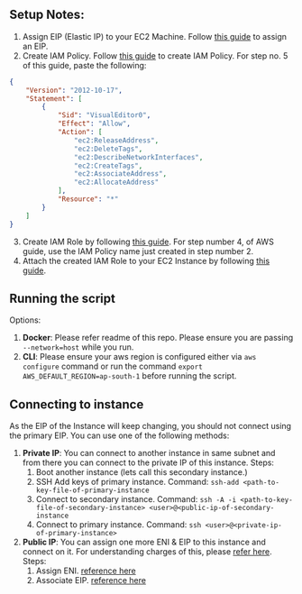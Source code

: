## Setup Notes:

1. Assign EIP (Elastic IP) to your EC2 Machine. Follow [this guide](https://docs.aws.amazon.com/AWSEC2/latest/UserGuide/elastic-ip-addresses-eip.html#using-instance-addressing-eips-allocating) to assign an EIP.
2. Create IAM Policy. Follow [this guide](https://docs.amazonaws.cn/en_us/IAM/latest/UserGuide/access_policies_create-console.html#access_policies_create-json-editor) to create IAM Policy. For step no. 5 of this guide, paste the following:
```json
{
    "Version": "2012-10-17",
    "Statement": [
        {
            "Sid": "VisualEditor0",
            "Effect": "Allow",
            "Action": [
                "ec2:ReleaseAddress",
                "ec2:DeleteTags",
                "ec2:DescribeNetworkInterfaces",
                "ec2:CreateTags",
                "ec2:AssociateAddress",
                "ec2:AllocateAddress"
            ],
            "Resource": "*"
        }
    ]
}
```
3. Create IAM Role by following [this guide](https://docs.aws.amazon.com/AWSEC2/latest/UserGuide/iam-roles-for-amazon-ec2.html#create-iam-role). For step number 4, of AWS guide, use the IAM Policy name just created in step number 2. 
4. Attach the created IAM Role to your EC2 Instance by following [this guide](https://docs.aws.amazon.com/AWSEC2/latest/UserGuide/iam-roles-for-amazon-ec2.html#attach-iam-role).

## Running the script
Options:
1. **Docker**: Please refer readme of this repo. Please ensure you are passing `--network=host` while you run.
2. **CLI**: Please ensure your aws region is configured either via `aws configure` command or run the command `export AWS_DEFAULT_REGION=ap-south-1` before running the script. 


## Connecting to instance

As the EIP of the Instance will keep changing, you should not connect using the primary EIP. You can use one of the following methods:
1. **Private IP**: You can connect to another instance in same subnet and from there you can connect to the private IP of this instance.
   Steps:
   1. Boot another instance (lets call this secondary instance.)
   2. SSH Add keys of primary instance. Command: `ssh-add <path-to-key-file-of-primary-instance` 
   3. Connect to secondary instance. Command: `ssh -A -i <path-to-key-file-of-secondary-instance> <user>@<public-ip-of-secondary-instance`
   4. Connect to primary instance. Command: `ssh <user>@<private-ip-of-primary-instance>`
2. **Public IP**: You can assign one more ENI & EIP to this instance and connect on it. For understanding charges of this, please [refer here](https://aws.amazon.com/premiumsupport/knowledge-center/elastic-ip-charges/).
   Steps:
   1. Assign ENI. [reference here](https://docs.aws.amazon.com/AWSEC2/latest/UserGuide/MultipleIP.html#ManageMultipleIP)
   2. Associate EIP. [reference here](https://docs.aws.amazon.com/AWSEC2/latest/UserGuide/MultipleIP.html#StepThreeEIP)
